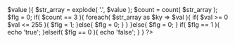 <?php

//case1
//$_POST['count'] = 4
//$_POST['0'] = '192.168.0,12'
//$_POST['1'] = '192.400.1.10.1000...'
//$_POST['2'] = '0..33.444...'
//$_POST['3'] = '1.2.3.4'

//case1の時の出力結果を回答してください。

$count = $_POST['count'];

for( $i=0; $i<$count; $i++ ){
	$array[$i] = $_POST[$i];

}

foreach( $array as $key => $value ){
	$str_array = explode( '.', $value );
	$count = count( $str_array );
	$flg = 0;

	if( $count == 3 ){

		foreach( $str_array as $ky => $val ){

			if(  $val >= 0 $val <= 255 ){

				$flg = 1;
			}else{
				$flg = 0;
			}

		}

	}else{

		$flg = 0;

	}

	if( $flg == 1 ){
		echo 'true';

	}elseif( $flg == 0 ){
		echo 'false';
	}
}




?>